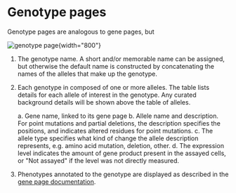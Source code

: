 # Genotype pages

Genotype pages are analogous to gene pages, but 

![genotype page](assets/genotype_page.png){width="800"}

1.  The genotype name. A short and/or memorable name can be assigned,
    but otherwise the default name is constructed by concatenating the
    names of the alleles that make up the genotype.
2.  Each genotype in composed of one or more alleles. The table lists
    details for each allele of interest in the genotype. Any curated
    background details will be shown above the table of alleles.

    a.  Gene name, linked to its gene page
    b.  Allele name and description. For point mutations and partial
        deletions, the description specifies the positions, and
        indicates altered residues for point mutations.
    c.  The allele type specifies what kind of change the allele
        description represents, e.g. amino acid mutation, deletion,
        other.
    d.  The expression level indicates the amount of gene product
        present in the assayed cells, or "Not assayed" if the level
        was not directly measured.

3.  Phenotypes annotated to the genotype are displayed as described in
    the [gene page documentation](documentation/gene-page-phenotypes).

